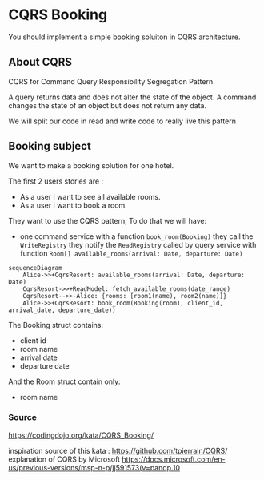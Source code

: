 # CQRS Booking

You should implement a simple booking soluiton in CQRS architecture.

## About CQRS

CQRS for Command Query Responsibility Segregation Pattern.

A query returns data and does not alter the state of the object. A command changes the state of an object but does not return any data.

We will split our code in read and write code to really live this pattern

## Booking subject

We want to make a booking solution for one hotel.

The first 2 users stories are :

- As a user I want to see all available rooms.
- As a user I want to book a room.

They want to use the CQRS pattern, To do that we will have:

- one command service with a function `book_room(Booking)` they call the `WriteRegistry` they notify the `ReadRegistry` called by query service with function `Room[] available_rooms(arrival: Date, departure: Date)`

```mermaid
sequenceDiagram
    Alice->>+CqrsResort: available_rooms(arrival: Date, departure: Date)
    CqrsResort->>+ReadModel: fetch_available_rooms(date_range)
    CqrsResort-->>-Alice: {rooms: [room1(name), room2(name)]}
    Alice->>+CqrsResort: book_room(Booking(room1, client_id, arrival_date, departure_date))
```

The Booking struct contains:

- client id
- room name
- arrival date
- departure date

And the Room struct contain only:

- room name

### Source

<https://codingdojo.org/kata/CQRS_Booking/>

inspiration source of this kata : <https://github.com/tpierrain/CQRS/>
explanation of CQRS by Microsoft <https://docs.microsoft.com/en-us/previous-versions/msp-n-p/jj591573(v=pandp.10>

